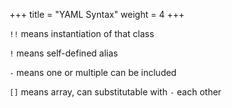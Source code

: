 +++
title = "YAML Syntax"
weight = 4
+++

`!!` means instantiation of that class

`!` means self-defined alias

`-` means one or multiple can be included

`[]` means array, can substitutable with `-` each other
